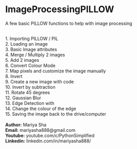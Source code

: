 # ImageProcessingPILLOW
A few basic PILLOW functions to help with image processing


<br>
1. Importing PILLOW / PIL
<br>
2. Loading an image
<br>
3. Basic Image attributes
<br>
4. Merge / Multiply 2 images
<br>
5. Add 2 images
<br>
6. Convert Colour Mode
<br>
7. Map pixels and customize the image manually
<br>
8. Invert
<br>
9. Create a new image with code
<br>
10. Invert by subtraction
<br>
11. Rotate 45 degrees
<br>
12. Gaussian Blur
<br>
13. Edge Detection with
<br>
14. Change the colour of the edge
<br>
15. Saving the image back to the drive/computer
<br><br>
<b>Author:</b> Mariya Sha
<br>
<b>Email:</b> mariyasha888@gmail.com
<br>
<b>Youtube:</b> youtube.com/c/PythonSimplified
<br>
<b>Linkedin:</b> linkedin.com/in/mariyasha888/

